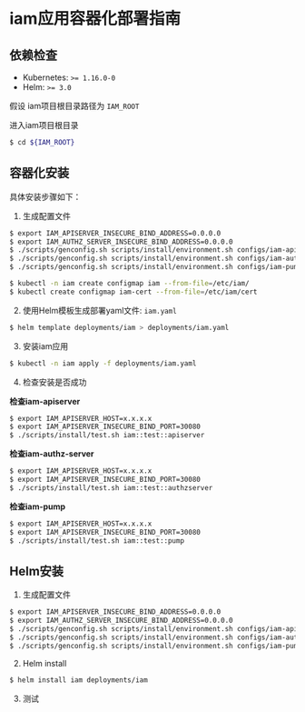 # iam应用容器化部署指南

## 依赖检查

- Kubernetes: `>= 1.16.0-0`
- Helm: `>= 3.0`

假设 iam项目根目录路径为 `IAM_ROOT`

进入iam项目根目录

```bash
$ cd ${IAM_ROOT}
```

## 容器化安装

具体安装步骤如下：

1) 生成配置文件

```bash
$ export IAM_APISERVER_INSECURE_BIND_ADDRESS=0.0.0.0
$ export IAM_AUTHZ_SERVER_INSECURE_BIND_ADDRESS=0.0.0.0
$ ./scripts/genconfig.sh scripts/install/environment.sh configs/iam-apiserver.yaml > deployments/iam/configs/iam-apiserver.yaml
$ ./scripts/genconfig.sh scripts/install/environment.sh configs/iam-authz-server.yaml > deployments/iam/configs/iam-authz-server.yaml
$ ./scripts/genconfig.sh scripts/install/environment.sh configs/iam-pump.yaml > deployments/iam/configs/iam-pump.yaml
```

```bash
$ kubectl -n iam create configmap iam --from-file=/etc/iam/
$ kubectl create configmap iam-cert --from-file=/etc/iam/cert
```

2) 使用Helm模板生成部署yaml文件: `iam.yaml`

```bash
$ helm template deployments/iam > deployments/iam.yaml
```

3) 安装iam应用

```bash
$ kubectl -n iam apply -f deployments/iam.yaml
```

4) 检查安装是否成功

**检查iam-apiserver**

```bash
$ export IAM_APISERVER_HOST=x.x.x.x
$ export IAM_APISERVER_INSECURE_BIND_PORT=30080
$ ./scripts/install/test.sh iam::test::apiserver
```

**检查iam-authz-server**

```bash
$ export IAM_APISERVER_HOST=x.x.x.x
$ export IAM_APISERVER_INSECURE_BIND_PORT=30080
$ ./scripts/install/test.sh iam::test::authzserver
```

**检查iam-pump**

```bash
$ export IAM_APISERVER_HOST=x.x.x.x
$ export IAM_APISERVER_INSECURE_BIND_PORT=30080
$ ./scripts/install/test.sh iam::test::pump
```

## Helm安装

1) 生成配置文件

```bash
$ export IAM_APISERVER_INSECURE_BIND_ADDRESS=0.0.0.0
$ export IAM_AUTHZ_SERVER_INSECURE_BIND_ADDRESS=0.0.0.0
$ ./scripts/genconfig.sh scripts/install/environment.sh configs/iam-apiserver.yaml > deployments/iam/configs/iam-apiserver.yaml
$ ./scripts/genconfig.sh scripts/install/environment.sh configs/iam-authz-server.yaml > deployments/iam/configs/iam-authz-server.yaml
$ ./scripts/genconfig.sh scripts/install/environment.sh configs/iam-pump.yaml > deployments/iam/configs/iam-pump.yaml
```

2) Helm install

```bash
$ helm install iam deployments/iam
```

3) 测试
